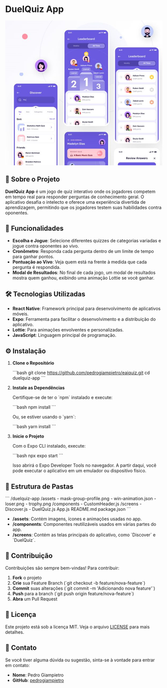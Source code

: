 # DuelQuiz App

![DuelQuiz](./.github/app-screenshot.png)

## 🎉 Sobre o Projeto

**DuelQuiz App** é um jogo de quiz interativo onde os jogadores competem em tempo real para responder perguntas de conhecimento geral. O aplicativo desafia o intelecto e oferece uma experiência divertida de aprendizagem, permitindo que os jogadores testem suas habilidades contra oponentes.

## 🚀 Funcionalidades

- **Escolha e Jogue**: Selecione diferentes quizzes de categorias variadas e jogue contra oponentes ao vivo.
- **Cronômetro**: Responda cada pergunta dentro de um limite de tempo para ganhar pontos.
- **Pontuação ao Vivo**: Veja quem está na frente à medida que cada pergunta é respondida.
- **Modal de Resultados**: No final de cada jogo, um modal de resultados mostra quem ganhou, exibindo uma animação Lottie se você ganhar.

<!-- ## 📸 Capturas de Tela

![Quiz Screen](./assets/quiz-screen.png)
![Result Modal](./assets/result-modal.png) -->

## 🛠️ Tecnologias Utilizadas

- **React Native**: Framework principal para desenvolvimento de aplicativos móveis.
- **Expo**: Ferramenta para facilitar o desenvolvimento e a distribuição do aplicativo.
- **Lottie**: Para animações envolventes e personalizadas.
- **JavaScript**: Linguagem principal de programação.

## ⚙️ Instalação

1. **Clone o Repositório**

   \`\`\`bash
   git clone https://github.com/pedrogiampietro/eaiquiz.git
   cd duelquiz-app
   \`\`\`

2. **Instale as Dependências**

   Certifique-se de ter o \`npm\` instalado e execute:

   \`\`\`bash
   npm install
   \`\`\`

   Ou, se estiver usando o \`yarn\`:

   \`\`\`bash
   yarn install
   \`\`\`

3. **Inicie o Projeto**

   Com o Expo CLI instalado, execute:

   \`\`\`bash
   npx expo start
   \`\`\`

   Isso abrirá o Expo Developer Tools no navegador. A partir daqui, você pode executar o aplicativo em um emulador ou dispositivo físico.

## 📂 Estrutura de Pastas

\`\`\`
/duelquiz-app
/assets - mask-group-profile.png - win-animation.json - loser.png - trophy.png
/components - CustomHeader.js
/screens - Discover.js - DuelQuiz.js
App.js
README.md
package.json
\`\`\`

- **/assets**: Contém imagens, ícones e animações usadas no app.
- **/components**: Componentes reutilizáveis usados em várias partes do app.
- **/screens**: Contém as telas principais do aplicativo, como \`Discover\` e \`DuelQuiz\`.

## 🤝 Contribuição

Contribuições são sempre bem-vindas! Para contribuir:

1. **Fork** o projeto
2. **Crie** sua Feature Branch (\`git checkout -b feature/nova-feature\`)
3. **Commit** suas alterações (\`git commit -m 'Adicionando nova feature'\`)
4. **Push** para a branch (\`git push origin feature/nova-feature\`)
5. **Abra** um Pull Request

## 📝 Licença

Este projeto está sob a licença MIT. Veja o arquivo [LICENSE](LICENSE) para mais detalhes.

## 📧 Contato

Se você tiver alguma dúvida ou sugestão, sinta-se à vontade para entrar em contato:

- **Nome**: Pedro Giampietro
- **GitHub**: [pedrogiampietro](https://github.com/pedrogiampietro)
